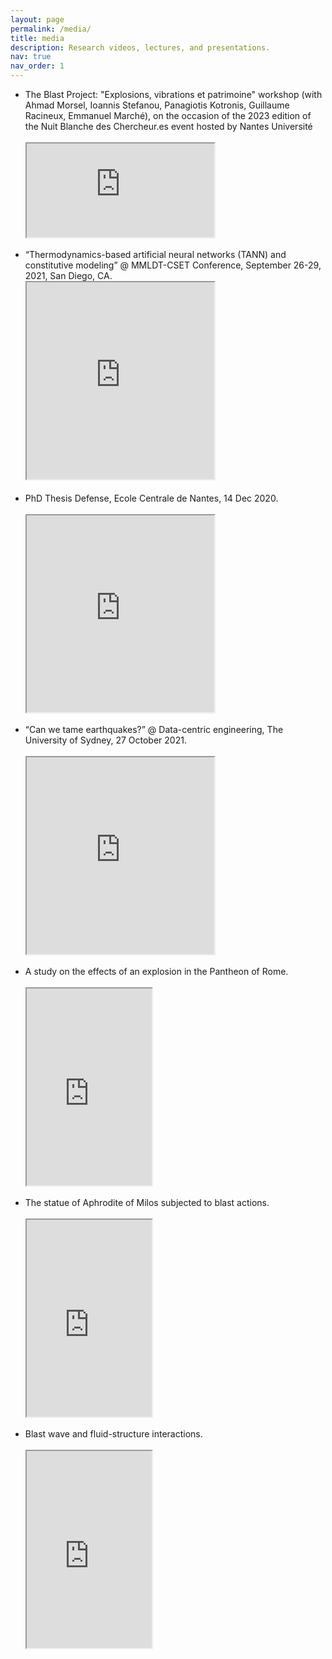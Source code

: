 ```yaml
---
layout: page
permalink: /media/
title: media
description: Research videos, lectures, and presentations.
nav: true
nav_order: 1
---
```

<!-- _pages/publications.md -->


<ul>

<li><div>The Blast Project: "Explosions, vibrations et patrimoine" workshop (with Ahmad Morsel, Ioannis Stefanou, Panagiotis
Kotronis, Guillaume Racineux, Emmanuel Marché), on the occasion of the 2023 edition of the Nuit Blanche des
Chercheur.es event hosted by Nantes Université</div>
<br>

<iframe src="https://www.youtube.com/embed/ElW6LhsOWXg"
allowfullscreen="allowfullscreen"
        mozallowfullscreen="mozallowfullscreen"
        msallowfullscreen="msallowfullscreen"
        oallowfullscreen="oallowfullscreen"
        webkitallowfullscreen="webkitallowfullscreen">
</iframe>
<br>
<br>

</li>


  <li>
  “Thermodynamics-based artificial neural networks (TANN) and constitutive modeling” @ MMLDT-CSET Conference, September 26-29, 2021, San Diego, CA. <br>

  <iframe width="300" height="315" src="https://www.youtube.com/embed/p6UJ03P6LUY">
  </iframe>
  <br>
  <br></li>

  <li>
  <div>PhD Thesis Defense, Ecole Centrale de Nantes, 14 Dec 2020.</div>
  <br>

  <iframe width="300" height="315" src="https://www.youtube.com/embed/9EzR6C18zWk">
  </iframe>
  <br>
  <br>
  </li>

  <li>
  <div>“Can we tame earthquakes?” @ Data-centric engineering, The University of Sydney, 27 October 2021.</div>
  <br>

  <iframe width="300" height="315" src="https://www.youtube.com/embed/Za5t8LVWl-Q">
  </iframe><br>
  <br>
  </li>


  <li>
  <div>A study on the effects of an explosion in the Pantheon of Rome.</div>
  <br>

  <iframe width="200" height="315" src="https://www.youtube.com/embed/mkXCM-PEsv8">
  </iframe>
  <br>
  <br></li>


  <li>
  <div>The statue of Aphrodite of Milos subjected to blast actions.</div>
  <br>

  <iframe width="200" height="315" src="https://www.youtube.com/embed/IgHzwOfQfTI">
  </iframe><br>
  <br>
  </li>


  <li>
  <div>Blast wave and fluid-structure interactions.</div>
  <br>

  <iframe width="200" height="315" src="https://www.youtube.com/embed/Bp5-QypZLio">
  </iframe></li>
</ul>
